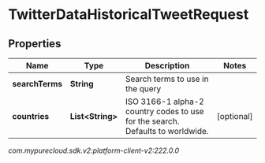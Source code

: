 # TwitterDataHistoricalTweetRequest


## Properties

| Name | Type | Description | Notes |
| ------------ | ------------- | ------------- | ------------- |
| **searchTerms** | **String** | Search terms to use in the query |  |
| **countries** | **List&lt;String&gt;** | ISO 3166-1 alpha-2 country codes to use for the search. Defaults to worldwide. |  [optional] |




_com.mypurecloud.sdk.v2:platform-client-v2:222.0.0_
